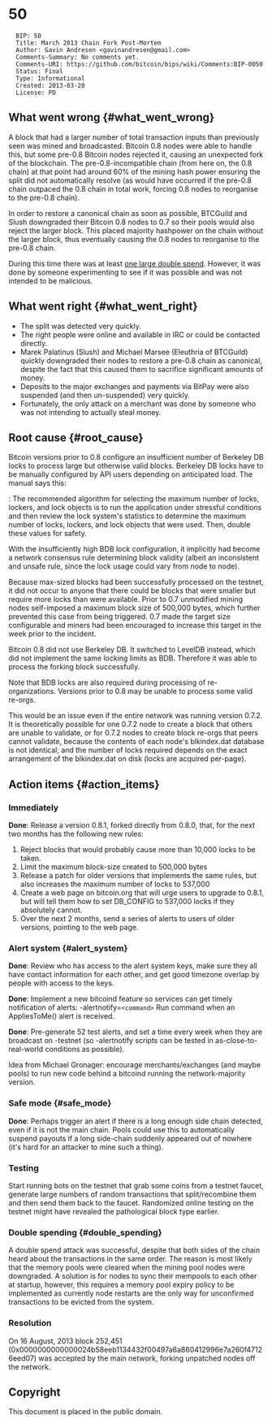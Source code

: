 # 50

      BIP: 50
      Title: March 2013 Chain Fork Post-Mortem
      Author: Gavin Andresen <gavinandresen@gmail.com>
      Comments-Summary: No comments yet.
      Comments-URI: https://github.com/bitcoin/bips/wiki/Comments:BIP-0050
      Status: Final
      Type: Informational
      Created: 2013-03-20
      License: PD

## What went wrong {#what_went_wrong}

A block that had a larger number of total transaction inputs than
previously seen was mined and broadcasted. Bitcoin 0.8 nodes were able
to handle this, but some pre-0.8 Bitcoin nodes rejected it, causing an
unexpected fork of the blockchain. The pre-0.8-incompatible chain (from
here on, the 0.8 chain) at that point had around 60% of the mining hash
power ensuring the split did not automatically resolve (as would have
occurred if the pre-0.8 chain outpaced the 0.8 chain in total work,
forcing 0.8 nodes to reorganise to the pre-0.8 chain).

In order to restore a canonical chain as soon as possible, BTCGuild and
Slush downgraded their Bitcoin 0.8 nodes to 0.7 so their pools would
also reject the larger block. This placed majority hashpower on the
chain without the larger block, thus eventually causing the 0.8 nodes to
reorganise to the pre-0.8 chain.

During this time there was at least [one large double
spend](https://bitcointalk.org/index.php?topic=152348.0). However, it
was done by someone experimenting to see if it was possible and was not
intended to be malicious.

## What went right {#what_went_right}

-   The split was detected very quickly.
-   The right people were online and available in IRC or could be
    contacted directly.
-   Marek Palatinus (Slush) and Michael Marsee (Eleuthria of BTCGuild)
    quickly downgraded their nodes to restore a pre-0.8 chain as
    canonical, despite the fact that this caused them to sacrifice
    significant amounts of money.
-   Deposits to the major exchanges and payments via BitPay were also
    suspended (and then un-suspended) very quickly.
-   Fortunately, the only attack on a merchant was done by someone who
    was not intending to actually steal money.

## Root cause {#root_cause}

Bitcoin versions prior to 0.8 configure an insufficient number of
Berkeley DB locks to process large but otherwise valid blocks. Berkeley
DB locks have to be manually configured by API users depending on
anticipated load. The manual says this:

:   The recommended algorithm for selecting the maximum number of locks,
    lockers, and lock objects is to run the application under stressful
    conditions and then review the lock system\'s statistics to
    determine the maximum number of locks, lockers, and lock objects
    that were used. Then, double these values for safety.

With the insufficiently high BDB lock configuration, it implicitly had
become a network consensus rule determining block validity (albeit an
inconsistent and unsafe rule, since the lock usage could vary from node
to node).

Because max-sized blocks had been successfully processed on the testnet,
it did not occur to anyone that there could be blocks that were smaller
but require more locks than were available. Prior to 0.7 unmodified
mining nodes self-imposed a maximum block size of 500,000 bytes, which
further prevented this case from being triggered. 0.7 made the target
size configurable and miners had been encouraged to increase this target
in the week prior to the incident.

Bitcoin 0.8 did not use Berkeley DB. It switched to LevelDB instead,
which did not implement the same locking limits as BDB. Therefore it was
able to process the forking block successfully.

Note that BDB locks are also required during processing of
re-organizations. Versions prior to 0.8 may be unable to process some
valid re-orgs.

This would be an issue even if the entire network was running version
0.7.2. It is theoretically possible for one 0.7.2 node to create a block
that others are unable to validate, or for 0.7.2 nodes to create block
re-orgs that peers cannot validate, because the contents of each node\'s
blkindex.dat database is not identical, and the number of locks required
depends on the exact arrangement of the blkindex.dat on disk (locks are
acquired per-page).

## Action items {#action_items}

### Immediately

**Done**: Release a version 0.8.1, forked directly from 0.8.0, that, for
the next two months has the following new rules:

1.  Reject blocks that would probably cause more than 10,000 locks to be
    taken.
2.  Limit the maximum block-size created to 500,000 bytes
3.  Release a patch for older versions that implements the same rules,
    but also increases the maximum number of locks to 537,000
4.  Create a web page on bitcoin.org that will urge users to upgrade to
    0.8.1, but will tell them how to set DB_CONFIG to 537,000 locks if
    they absolutely cannot.
5.  Over the next 2 months, send a series of alerts to users of older
    versions, pointing to the web page.

### Alert system {#alert_system}

**Done**: Review who has access to the alert system keys, make sure they
all have contact information for each other, and get good timezone
overlap by people with access to the keys.

**Done**: Implement a new bitcoind feature so services can get timely
notification of alerts: -alertnotify=`<command>` Run command when
an AppliesToMe() alert is received.

**Done**: Pre-generate 52 test alerts, and set a time every week when
they are broadcast on -testnet (so -alertnotify scripts can be tested in
as-close-to-real-world conditions as possible).

Idea from Michael Gronager: encourage merchants/exchanges (and maybe
pools) to run new code behind a bitcoind running the network-majority
version.

### Safe mode {#safe_mode}

**Done**: Perhaps trigger an alert if there is a long enough side chain
detected, even if it is not the main chain. Pools could use this to
automatically suspend payouts if a long side-chain suddenly appeared out
of nowhere (it's hard for an attacker to mine such a thing).

### Testing

Start running bots on the testnet that grab some coins from a testnet
faucet, generate large numbers of random transactions that
split/recombine them and then send them back to the faucet. Randomized
online testing on the testnet might have revealed the pathological block
type earlier.

### Double spending {#double_spending}

A double spend attack was successful, despite that both sides of the
chain heard about the transactions in the same order. The reason is most
likely that the memory pools were cleared when the mining pool nodes
were downgraded. A solution is for nodes to sync their mempools to each
other at startup, however, this requires a memory pool expiry policy to
be implemented as currently node restarts are the only way for
unconfirmed transactions to be evicted from the system.

### Resolution

On 16 August, 2013 block 252,451
(0x0000000000000024b58eeb1134432f00497a6a860412996e7a260f47126eed07) was
accepted by the main network, forking unpatched nodes off the network.

## Copyright

This document is placed in the public domain.
